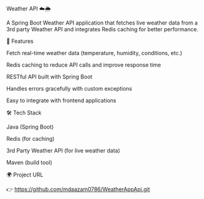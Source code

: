 Weather API ☁️🌦️

A Spring Boot Weather API application that fetches live weather data from a 3rd party Weather API and integrates Redis caching for better performance.

🚀 Features

Fetch real-time weather data (temperature, humidity, conditions, etc.)

Redis caching to reduce API calls and improve response time

RESTful API built with Spring Boot

Handles errors gracefully with custom exceptions

Easy to integrate with frontend applications

🛠️ Tech Stack

Java (Spring Boot)

Redis (for caching)

3rd Party Weather API (for live weather data)

Maven (build tool)

🌍 Project URL

👉 https://github.com/mdaazam0786/WeatherAppApi.git

